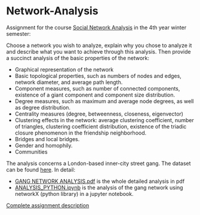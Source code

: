 # Network-Analysis
Assignment for the course [Social Network Analysis](https://www.dept.aueb.gr/en/dmst/content/social-network-analysis) in the 4th year winter semester:

Choose a network you wish to analyze, explain why you chose to analyze it and describe what you want to achieve through this analysis. Then provide a succinct analysis of the basic properties of the network:
* Graphical representation of the network
* Basic topological properties, such as numbers of nodes and edges, network
diameter, and average path length.
* Component measures, such as number of connected components, existence
of a giant component and component size distribution.
* Degree measures, such as maximum and average node degrees, as well as
degree distribution.
* Centrality measures (degree, betweenness, closeness, eigenvector)
* Clustering effects in the network: average clustering coefficient, number of
triangles, clustering coefficient distribution, existence of the triadic closure
phenomenon in the friendship neighborhood.
* Bridges and local bridges.
* Gender and homophily.
* Communities

The analysis concerns a London-based inner-city street gang. The dataset can be found [here](https://github.com/stef4k/Network-Analysis-Assignment/tree/main/DATA). In detail:
* [GANG NETWORK ANALYSIS.pdf](https://github.com/stef4k/Network-Analysis/blob/main/GANG%20NETWORK%20ANALYSIS.pdf) is the whole detailed analysis in pdf 
* [ANALYSIS_PYTHON.ipynb](https://github.com/stef4k/Network-Analysis/blob/main/ANALYSIS_PYTHON.ipynb) is the analysis of the gang network using networkX (python library) in a jupyter notebook.

[Complete assignment description](https://github.com/stef4k/Network-Analysis/blob/main/Assignment%20Description.pdf)
